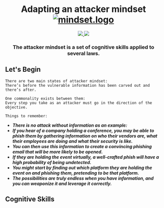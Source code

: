 <h1 align="center">
  Adapting an attacker mindset
  <br>
  <a href="https://github.com/smadi0x86/CSC-RedOps"><img src="https://images.squarespace-cdn.com/content/v1/62a373ec42f8c73e67407b0f/e448a967-6950-476c-9dd6-0a0b9f0175ad/giphy+%2849%29.gif" alt="mindset.logo"></a>
  <br>
</h1>

<p align="center">
  <a href="">
   <img src=https://img.shields.io/badge/Red-Team-darkred>
   <img src=https://img.shields.io/badge/Attack-Mindset-blue>
  </a>
   <h3 align="center">The attacker mindset is a set of cognitive skills applied to several laws.</h3>
  </p>

## Let's Begin

```
There are two main states of attacker mindset: 
There’s before the vulnerable information has been carved out and there’s after.

One commonality exists between them: 
Every step you take as an attacker must go in the direction of the objective.
```

```
Things to remember:
```
- ***There is no attack without information as an example:*** 
- ***If you hear of a company holding a conference, you may be able to phish them by gathering information on who their vendors are, what their employees are doing and what their security is like.***
- ***You can then use this information to create a convincing phishing email that will be more likely to be opened.***
- ***If they are holding the event virtually, a well-crafted phish will have a high probability of being undetected.***
- ***You might start by finding out which platform they are holding the event on and phishing them, pretending to be that platform.***
- ***The possibilities are truly endless when you have information, and you can weaponize it and leverage it correctly.***

## Cognitive Skills
